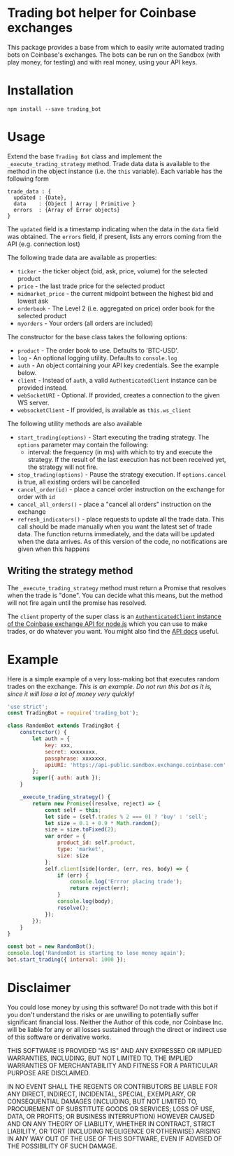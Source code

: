 # Trading bot helper for Coinbase exchanges

This package provides a base from which to easily write automated trading bots on Coinbase's exchanges.
The bots can be run on the Sandbox (with play money, for testing) and with real money, using your API keys.

# Installation

    npm install --save trading_bot

# Usage

Extend the base `Trading Bot` class and implement the `_execute_trading_strategy` method. Trade data data is available
to the method in the object instance (i.e. the `this` variable). Each variable has the following form

    trade_data : {
      updated : {Date},
      data    : {Object | Array | Primitive }
      errors  : {Array of Error objects}
    }

The `updated` field is a timestamp indicating when the data in the `data` field was obtained. The `errors` field, if
present, lists any errors coming from the API (e.g. connection lost)

The following trade data are available as properties:

* `ticker` - the ticker object (bid, ask, price, volume) for the selected product
* `price` - the last trade price for the selected product
* `midmarket_price` - the current midpoint between the highest bid and lowest ask
* `orderbook` - The Level 2 (i.e. aggregated on price) order book for the selected product
* `myorders` - Your orders (all orders are included)

The constructor for the base class takes the following options:

* `product` - The order book to use. Defaults to 'BTC-USD'.
* `log` - An optional logging utility. Defaults to `console.log`
* `auth` - An object containing your API key credentials. See the example below.
* `client` - Instead of `auth`, a valid `AuthenticatedClient` instance can be provided instead.
* `webSocketURI` - Optional. If provided, creates a connection to the given WS server.
* `websocketClient` - If provided, is available as `this.ws_client`

The following utility methods are also available

* `start_trading(options)` - Start executing the trading strategy. The `options` parameter may contain the following:
   * interval: the frequency (in ms) with which to try and execute the strategy. If the result of the last execution has
     not been received yet, the strategy will not fire.
* `stop_trading(options)` - Pause the strategy execution. If `options.cancel` is true, all existing orders will be cancelled
* `cancel_order(id)` - place a cancel order instruction on the exchange for order with `id`
* `cancel_all_orders()` - place a "cancel all orders" instruction on the exchange
* `refresh_indicators()` - place requests to update all the trade data. This call should be made manually when you
want the latest set of trade data. The function returns immediately, and the data
will be updated when the data arrives. As of this version of the code, no notifications are given when this happens

## Writing the strategy method

The `_execute_trading_strategy` method must return a Promise that resolves when the trade is "done". You can decide what
this means, but the method will not fire again until the promise has resolved.

The `client` property of the super class is an [`AuthenticatedClient` instance of the Coinbase exchange API for node.js](https://github.com/coinbase/coinbase-node)
which you can use to make trades, or do whatever you want. You might also find the
[API docs](https://docs.exchange.coinbase.com/#api) useful.

# Example

Here is a simple example of a very loss-making bot that executes random trades on the exchange. *This is an example. Do not
run this bot as it is, since it will lose a lot of money very quickly!*

```javascript
'use strict';
const TradingBot = require('trading_bot');

class RandomBot extends TradingBot {
    constructor() {
        let auth = {
            key: xxx,
            secret: xxxxxxxx,
            passphrase: xxxxxxx,
            apiURI: 'https://api-public.sandbox.exchange.coinbase.com'
        };
        super({ auth: auth });
    }

    _execute_trading_strategy() {
        return new Promise((resolve, reject) => {
            const self = this;
            let side = (self.trades % 2 === 0) ? 'buy' : 'sell';
            let size = 0.1 + 0.9 * Math.random();
            size = size.toFixed(2);
            var order = {
                product_id: self.product,
                type: 'market',
                size: size
            };
            self.client[side](order, (err, res, body) => {
                if (err) {
                    console.log('Errror placing trade');
                    return reject(err);
                }
                console.log(body);
                resolve();
            });
        });
    }
}

const bot = new RandomBot();
console.log('RandomBot is starting to lose money again');
bot.start_trading({ interval: 1000 });
```

# Disclaimer

You could lose money by using this software! Do not trade with this bot if you don't understand the risks or are unwilling
to potentially suffer significant financial loss. Neither the Author of this code, nor Coinbase Inc. will be liable for
 any or all losses sustained through the direct or indirect use of this software or derivative works.

THIS SOFTWARE IS PROVIDED "AS IS" AND ANY EXPRESSED OR IMPLIED WARRANTIES, INCLUDING, BUT NOT LIMITED TO, THE IMPLIED
WARRANTIES OF MERCHANTABILITY AND FITNESS FOR A PARTICULAR PURPOSE ARE DISCLAIMED.

IN NO EVENT SHALL THE REGENTS OR CONTRIBUTORS BE LIABLE FOR ANY DIRECT, INDIRECT, INCIDENTAL, SPECIAL, EXEMPLARY,
OR CONSEQUENTIAL DAMAGES (INCLUDING, BUT NOT LIMITED TO, PROCUREMENT OF SUBSTITUTE GOODS OR SERVICES; LOSS OF USE, DATA,
OR PROFITS; OR BUSINESS INTERRUPTION) HOWEVER CAUSED AND ON ANY THEORY OF LIABILITY, WHETHER IN CONTRACT, STRICT
LIABILITY, OR TORT (INCLUDING NEGLIGENCE OR OTHERWISE) ARISING IN ANY WAY OUT OF THE USE OF THIS SOFTWARE,
EVEN IF ADVISED OF THE POSSIBILITY OF SUCH DAMAGE.